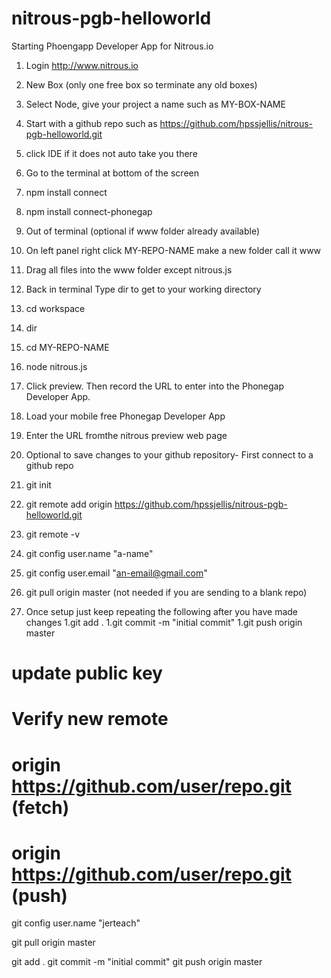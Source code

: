 nitrous-pgb-helloworld
======================

Starting Phoengapp Developer App for Nitrous.io




1. Login http://www.nitrous.io
 1. New Box (only one free box so terminate any old boxes)
 1. Select Node, give your project a name such as MY-BOX-NAME
 1. Start with a github repo such as https://github.com/hpssjellis/nitrous-pgb-helloworld.git
 
1. click IDE if it does not auto take you there 
 1. Go to the terminal at bottom of the screen
 1. npm install connect
 1. npm install connect-phonegap 
 
 1. Out of terminal (optional if www folder already available)
 1. On left panel right click MY-REPO-NAME make a new folder call it www
 1. Drag all files into the www folder except nitrous.js

1. Back in terminal Type dir to get to your working directory
 1. cd  workspace
 1. dir
 1. cd  MY-REPO-NAME
 1. node nitrous.js
 
1. Click preview. Then record the URL to enter into the Phonegap Developer App.
  1. Load your mobile free Phonegap Developer App
  1. Enter the URL fromthe nitrous preview web page





1. Optional to save changes to your github repository- First connect to a github repo
 1. git init
 1. git remote add origin https://github.com/hpssjellis/nitrous-pgb-helloworld.git
 1. git remote -v
 1. git config user.name "a-name"
 1. git config user.email "an-email@gmail.com"
 1. git pull origin master (not needed if you are sending to a blank repo)
1. Once setup just keep repeating the following after you have made changes
 1.git add .
 1.git commit -m "initial commit"
 1.git push origin master




# update public key




# Verify new remote
# origin  https://github.com/user/repo.git (fetch)
# origin  https://github.com/user/repo.git (push)

git config user.name "jerteach"


git pull origin master


git add .
git commit -m "initial commit"
git push origin master



